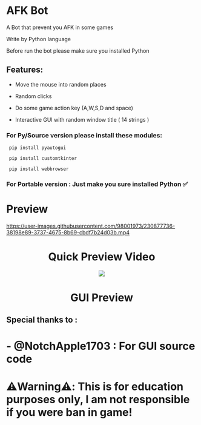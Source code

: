 # AFK Bot

A Bot that prevent you AFK in some games

Write by Python language

Before run the bot please make sure you installed Python

## Features:

- Move the mouse into random places

- Random clicks

- Do some game action key (A,W,S,D and space)

- Interactive GUI with random window title ( 14 strings )

### For Py/Source version please install these modules:

```
 pip install pyautogui

 pip install customtkinter

 pip install webbrowser
```

### For Portable version : Just make you sure installed Python ✅

# Preview

https://user-images.githubusercontent.com/98001973/230877736-38198e89-3737-4675-8b69-cbdf7b24d03b.mp4
        
<p align="center">
<h1 align="center">Quick Preview Video</h1>
</p>

<p align="center">          
  <img src="https://user-images.githubusercontent.com/98001973/230878016-8bf3cc30-fc20-4332-b42f-d252ab799545.png">
</p>
           
<p align="center">
<h1 align="center">GUI Preview</h1>
</p>

## Special thanks to :

# - @NotchApple1703 : For GUI source code

# ⚠️Warning⚠️: This is for education purposes only, I am not responsible if you were ban in game!
